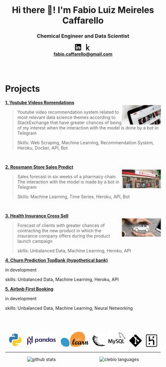 <h1 align="center">Hi there 👋! I'm Fabio Luiz Meireles Caffarello</h1>

<h3 align="center">Chemical Engineer and Data Scientist</h3>

<div align="center">
    <a href="https://www.linkedin.com/in/fabio-caffarello/" target="_blank"><img src="icons/linkedin.svg" alt="Linkedin" width="4%" lenght="4%"></a>&nbsp;&nbsp;
    <a href="https://www.kaggle.com/fabiomeireles" target="_blank"><img src="icons/kaggle.svg" alt="Kaggle" width="4%" lenght="4%"></a>
</div>

<div align="center">
	<div style="display: inline-block;">
		<a href="https://www.linkedin.com/in/fabio-caffarello/" target="_blank">	
			<strong>fabio.caffarello@gmail.com</strong></a>
	</div>
</div>

<br></br>



<h1>Projects</h1>

<strong><a href="https://github.com/FabioCaffarello/Youtube-Video-Recommendations">1. Youtube Videos Romendations</a></strong>
<br>
<a href="https://github.com/FabioCaffarello/Youtube-Video-Recommendations">
	<img src="https://github.com/FabioCaffarello/Youtube-Video-Recommendations/blob/master/00-img/cover.jpg" alt="drawing" align="right" width="25%"/>
</a>
> <p>Youtube video recommendation system related to most relevant data science themes according to StackExchange that have greater chances of being of my interest when the interaction with the model is done by a bot in Telegram</p>
> <p>Skills: Web Scraping, Machine Learning, Recommendation System, Heroku, Docker, API, Bot</p>
<br>

<strong><a href="https://github.com/FabioCaffarello/Rossmann-Store-Sales">2. Rossmann Store Sales Predict</a></strong>
<br>
<a href="https://github.com/FabioCaffarello/Rossmann-Store-Sales">
	<img src="https://github.com/FabioCaffarello/Rossmann-Store-Sales/blob/master/img/rossmann.jpg" alt="drawing" align="right" width="25%"/>
</a>
> <p>Sales forecast in six weeks of a pharmacy chain. The interaction with the model is made by a bot in Telegram</p>
> <p>Skills: Machine Learning, Time Series, Heroku, API, Bot</p>
<br>

<strong><a href="https://github.com/FabioCaffarello/insurance-cross-sell">3. Health Insurance Cross Sell</a></strong>
<br>
<a href="https://github.com/FabioCaffarello/insurance-cross-sell">
	<img src="https://github.com/FabioCaffarello/insurance-cross-sell/blob/master/img/cover.jpg" alt="drawing" align="right" width="25%"/>
</a>
> <p>Forecast of clients with greater chances of contracting the new product in which the insurance company offers during the product launch campaign</p>
> <p>skills: Unbalanced Data, Machine Learning, Heroku, API</p>

<strong><a href="https://github.com/FabioCaffarello/Churn-Prediction-TopBank">4. Churn Prediction TopBank (hypothetical bank)</a></strong>
<br>
<p>in development</p>
<p>skills: Unbalanced Data, Machine Learning, Heroku, API</p>

<strong><a href="https://github.com/FabioCaffarello/airbnb-first-booking">5. Airbnb First Booking</a></strong>
<br>
<p>in development</p>
<p>skills: Unbalanced Data, Machine Learning, Neural Networking</p>

<br></br>

<div align="center" style=".">
	<img src="icons/python.svg" alt="Python" width="9%" lenght="10%">&nbsp;&nbsp;
	<img src="icons/pandas.svg" alt="Pandas" width="20%" lenght="10%">&nbsp;&nbsp;
	<img src="icons/scikit-learn.svg" alt="sklearn" width="18%" lenght="10%">&nbsp;&nbsp;
	<img src="icons/flask.svg" alt="git" width="8%" lenght="10%">&nbsp;&nbsp;
	<img src="icons/mysql.svg" alt="mysql" width="11%" lenght="10%">&nbsp;&nbsp;
	<img src="icons/git.svg" alt="git" width="8%" lenght="10%">&nbsp;&nbsp;
	<img src="icons/heroku.svg" alt="git" width="8%" lenght="10%">
</div>

---
<div style="display: flex;justify-content: space-around;" align="center">
	<img src="https://github-readme-stats.vercel.app/api?username=FabioCaffarello&hide=contribs,prs&show_icons=true&hide_border=true&title_color=000" alt="github stats">
	<img src="https://github-readme-stats.vercel.app/api/top-langs/?username=FabioCaffarello&layout=compact&hide_border=true&title_color=000" alt="clebio languages">
</div>

